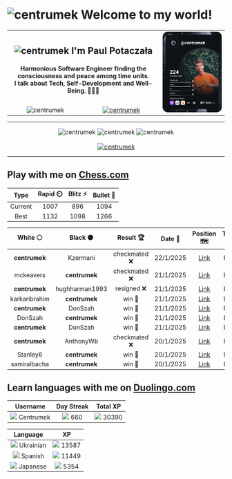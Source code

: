 <h1>
  <img
    src="https://emojis.slackmojis.com/emojis/images/1531849430/4246/blob-sunglasses.gif"
    width="30"
    alt="centrumek"
  />
  Welcome to my world!
</h1>

<table>
  <tbody>
    <tr>
      <td align="center" width="70%" colspan="2">
        <h2>
          <img
            src="https://raw.githubusercontent.com/MartinHeinz/MartinHeinz/master/wave.gif"
            width="30px"
            alt="centrumek"
          />
          I'm Paul Potaczała
        </h2>
        <h4>
          Harmonious Software Engineer finding the consciousness and peace among time units.
          <br/>
          I talk about Tech, Self-Development and Well-Being. 🌿🧘🚀
        </h4>
      </td>
      <td width="30%" rowspan="2">
        <a href="https://app.daily.dev/centrumek">
          <img
            src="./devcard.svg"
            alt="centrumek"
          />
        </a>
      </td>
    </tr>
    <tr align="center">
      <td>
        <img
          src="https://komarev.com/ghpvc/?username=centrumek&label=visitors&color=0e75b6&style=flat"
          alt="centrumek"
        >
      </td>
      <td>
        <a href="https://stackoverflow.com/users/14496012/centrumek">
          <img
            src="https://stackoverflow.com/users/flair/14496012.png?theme=dark"
            alt="centrumek"
          >
        </a>
      </td>
    </tr>
  </tbody>
</table>

---
<div align="center">
  <img 
    src="https://github-readme-stats.vercel.app/api?username=centrumek&show_icons=true&count_private=true&theme=dark&hide_border=true&hide=issues,contribs&bg_color=00000000"
    alt="centrumek"
  />
  <img
    src="https://github-readme-stats.vercel.app/api/top-langs/?username=centrumek&layout=compact&hide_border=true&theme=dark&bg_color=00000000&langs_count=6&exclude_repo=air-statistic-app"
    alt="centrumek"
  />
  <img 
    src="https://github-readme-streak-stats.herokuapp.com?user=centrumek&theme=dark&hide_border=true&background=FFFFFF00"
    alt="centrumek"
  />
  <br/>
  <br/>
  <a href="https://www.buymeacoffee.com/centrumek">
    <img
      src="https://cdn.buymeacoffee.com/buttons/v2/default-orange.png"
      height="50"
      width="210"
      alt="centrumek"
    />
  </a>
</div>

---

## Play with me on [Chess.com](https://www.chess.com/member/centrumek)

<div align="center">
<!--START_SECTION:chessStats-->
<!-- Automatically generated with https://github.com/Balastrong/chess-stats-action -->

| Type | Rapid ⏲️ | Blitz ⚡ | Bullet 🔫 |
|:---:|:---:|:---:|:---:|
| Current | 1007 | 896 | 1094 |
| Best | 1132 | 1098 | 1266 |

| White ⚪ | Black ⚫ | Result 🏆 | Date 📅 | Position 🗺️ | Type 🕕 |
|:---:|:---:|:---:|:---:|:---:|:---:|
| **centrumek** | Kzermani | checkmated ❌ | 22/1/2025 | <a href="http://www.ee.unb.ca/cgi-bin/tervo/fen.pl?select=3k4/6R1/6p1/6pp/K7/8/8/qr6 w - -">Link</a> | Blitz |
| mckeavers | **centrumek** | checkmated ❌ | 21/1/2025 | <a href="http://www.ee.unb.ca/cgi-bin/tervo/fen.pl?select=k7/P1N5/1K3p2/4pPp1/4P3/1P3PbP/2P5/8 b - -">Link</a> | Blitz |
| **centrumek** | hughharman1993 | resigned ❌ | 21/1/2025 | <a href="http://www.ee.unb.ca/cgi-bin/tervo/fen.pl?select=r4rk1/1p4p1/p1pb3p/3p4/P2PpPqP/1P2P3/2PB4/1R2K2R b K -">Link</a> | Blitz |
| karkaribrahim | **centrumek** | win 🥇 | 21/1/2025 | <a href="http://www.ee.unb.ca/cgi-bin/tervo/fen.pl?select=6k1/p5p1/1p3r1p/7K/6PN/8/7r/1R6 w - -">Link</a> | Blitz |
| **centrumek** | DonSzah | win 🥇 | 21/1/2025 | <a href="http://www.ee.unb.ca/cgi-bin/tervo/fen.pl?select=R7/8/8/8/8/k1K5/8/8 b - - 70 98">Link</a> | Blitz |
| DonSzah | **centrumek** | win 🥇 | 21/1/2025 | <a href="http://www.ee.unb.ca/cgi-bin/tervo/fen.pl?select=2r5/3k4/4p2p/1PK2p1P/R2P1P2/8/P7/6q1 w - - 2 56">Link</a> | Blitz |
| **centrumek** | DonSzah | win 🥇 | 21/1/2025 | <a href="http://www.ee.unb.ca/cgi-bin/tervo/fen.pl?select=4k3/3b4/1Q6/B2p4/4p2r/7P/2P5/2KR3R b - - 0 32">Link</a> | Blitz |
| **centrumek** | AnthonyWb | checkmated ❌ | 20/1/2025 | <a href="http://www.ee.unb.ca/cgi-bin/tervo/fen.pl?select=8/8/8/8/Kqk5/8/8/8 w - -">Link</a> | Blitz |
| Stanley6 | **centrumek** | win 🥇 | 20/1/2025 | <a href="http://www.ee.unb.ca/cgi-bin/tervo/fen.pl?select=4r1k1/4r1p1/4R3/2Qb4/3P1P2/5NPp/6qP/5RK1 w - -">Link</a> | Blitz |
| samiralbacha | **centrumek** | win 🥇 | 20/1/2025 | <a href="http://www.ee.unb.ca/cgi-bin/tervo/fen.pl?select=8/8/p1k5/1p1pK3/1Pn5/2P5/8/8 w - -">Link</a> | Blitz |

<!--END_SECTION:chessStats-->
</div>

## Learn languages with me on [Duolingo.com](https://www.duolingo.com/profile/Centrumek)

<div align="center">
<!--START_SECTION:duolingoStats-->
<!-- Automatically generated with https://github.com/centrumek/duolingo-readme-stats-->

| Username | Day Streak | Total XP |
|:---:|:---:|:---:|
| <img src="https://raw.githubusercontent.com/centrumek/duolingo-readme-stats/main/assets/duolingo.png" height="12"> Centrumek | <img src="https://raw.githubusercontent.com/centrumek/duolingo-readme-stats/main/assets/streakinactive.svg" height="12"> 660 | <img src="https://raw.githubusercontent.com/centrumek/duolingo-readme-stats/main/assets/xp.svg" height="12"> 30390 | <img src="https://raw.githubusercontent.com/centrumek/duolingo-readme-stats/main/assets/xp.svg" height="12"> 0 |

| Language | XP |
|:---:|:---:|
| <img src="https://raw.githubusercontent.com/centrumek/duolingo-readme-stats/main/assets/langs/ukrainian.svg" height="12"> Ukrainian | <img src="https://raw.githubusercontent.com/centrumek/duolingo-readme-stats/main/assets/xp.svg" height="12"> 13587 |
| <img src="https://raw.githubusercontent.com/centrumek/duolingo-readme-stats/main/assets/langs/spanish.svg" height="12"> Spanish | <img src="https://raw.githubusercontent.com/centrumek/duolingo-readme-stats/main/assets/xp.svg" height="12"> 11449 |
| <img src="https://raw.githubusercontent.com/centrumek/duolingo-readme-stats/main/assets/langs/japanese.svg" height="12"> Japanese | <img src="https://raw.githubusercontent.com/centrumek/duolingo-readme-stats/main/assets/xp.svg" height="12"> 5354 |

<!--END_SECTION:duolingoStats-->
</div>
<!--
**centrumek/centrumek** is a ✨ _special_ ✨ repository because its `README.md` (this file) appears on your GitHub profile.

Here are some ideas to get you started:

- 🔭 I’m currently working on ...
- 🌱 I’m currently learning ...
- 👯 I’m looking to collaborate on ...
- 🤔 I’m looking for help with ...
- 💬 Ask me about ...
- 📫 How to reach me: ...
- 😄 Pronouns: ...
- ⚡ Fun fact: ...
-->
